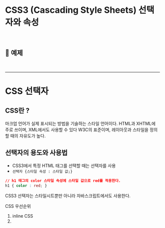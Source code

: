 # CSS3 (Cascading Style Sheets) 선택자와 속성

<br>

:milky_way: **예제**
- 

<br>

---

# CSS 선택자
## CSS란 ?

마크업 언어가 실제 표시되는 방법을 기술하는 스타일 언어이다. HTML과 XHTML에 주로 쓰이며, XML에서도 사용할 수 있다 W3C의 표준이며, 레이아웃과 스타일을 정의할 때의 자유도가 높다.

## 선택자의 용도와 사용법

- CSS3에서 특정 HTML 태그를 선택할 때는 선택자를 사용
- `선택자 {스타일 속성 : 스타일 값;}`

```css
// h1 태그의 color 스타일 속성에 스타일 값으로 red를 적용한다.
h1 { color : red; }
```

CSS3 선택자는 스타일시트뿐만 아니라 자바스크립트에서도 사용한다.

CSS 우선순위

1. inline CSS
2. <style> 태그
3. CSS 파일 : `<link href=”a.css” rel=”stylesheet”>` 로 연결

## 기본 선택자

- `전체 선택자 (*)`
- `태그 선택자 (태그)`
- `아이디 선택자 (#아이디)`
- `클래스 선택자 (.클래스)`

## 속성 선택자

- `선택자[속성]`
- `선택자[속성 = 값]`

## 후손 선택자와 자손 선택자

- `선택자A 선택자B` : 선택자A의 후손인 선택자B 선택
- `선택자A > 선택자B` : 선택자A의 자손인 선택자B 선택

## 구조 선택자

- `선택자:first-child`
- `선택자:last-child`
- `선택자:nth-child(수열)`
- `선택자:nth-last-child(수열)`

## 링크 선택자

- `선택자:link`
- `선택자:visited`

## 반응 선택자

- `선택자:hover`
- `선택자:active`

## 상태 선택자

- `선택자:checked`
- `선택자:focus`
- `선택자:enabled`
- `선택자:disableld`

## CSS3 단위

스타일 값으로 입력할 수 있는 단위에는 키워드, 크기, 색상, URL이 있다.

ex) inline, block, flexbox, %, px, green 등이 있다.

---
# CSS 속성

## 1. 박스 속성
![box](./box_model.png)